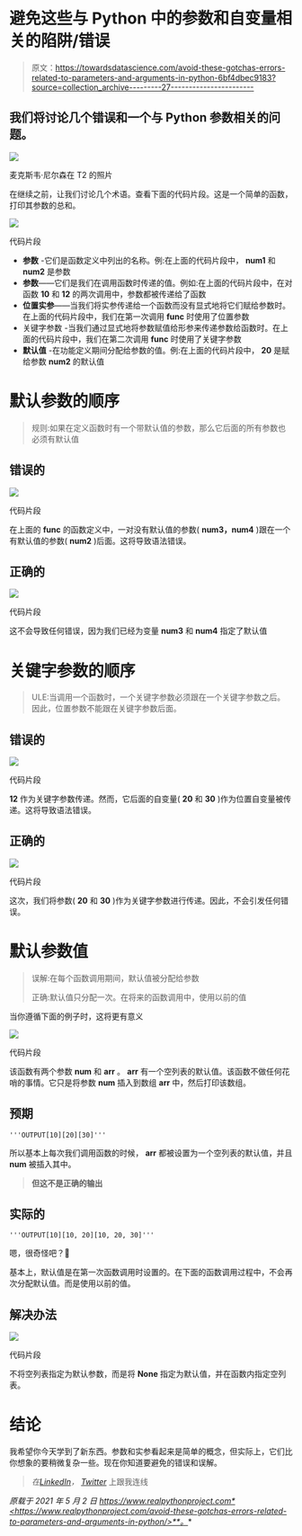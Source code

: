 # 避免这些与 Python 中的参数和自变量相关的陷阱/错误

> 原文：<https://towardsdatascience.com/avoid-these-gotchas-errors-related-to-parameters-and-arguments-in-python-6bf4dbec9183?source=collection_archive---------27----------------------->

## 我们将讨论几个错误和一个与 Python 参数相关的问题。

![](img/020f7f4420da6d89e2cf23f7da26c679.png)

麦克斯韦·尼尔森在 T2 的照片

在继续之前，让我们讨论几个术语。查看下面的代码片段。这是一个简单的函数，打印其参数的总和。

![](img/527a83e8bf5d8d8341d43252f9e4daec.png)

代码片段

*   **参数** -它们是函数定义中列出的名称。例:在上面的代码片段中， **num1** 和 **num2** 是参数
*   **参数**——它们是我们在调用函数时传递的值。例如:在上面的代码片段中，在对函数 **10** 和 **12** 的两次调用中，参数都被传递给了函数
*   **位置实参**——当我们将实参传递给一个函数而没有显式地将它们赋给参数时。在上面的代码片段中，我们在第一次调用 **func** 时使用了位置参数
*   关键字参数 -当我们通过显式地将参数赋值给形参来传递参数给函数时。在上面的代码片段中，我们在第二次调用 **func** 时使用了关键字参数
*   **默认值** -在功能定义期间分配给参数的值。例:在上面的代码片段中， **20** 是赋给参数 **num2** 的默认值

# 默认参数的顺序

> 规则:如果在定义函数时有一个带默认值的参数，那么它后面的所有参数也必须有默认值

## 错误的

![](img/c4c3cc86f36be411c1ec540f02be4e15.png)

代码片段

在上面的 **func** 的函数定义中，一对没有默认值的参数( **num3，num4** )跟在一个有默认值的参数( **num2** )后面。这将导致语法错误。

## 正确的

![](img/898430aa224d8ae059c3e944dc06e95a.png)

代码片段

这不会导致任何错误，因为我们已经为变量 **num3** 和 **num4** 指定了默认值

# 关键字参数的顺序

> ULE:当调用一个函数时，一个关键字参数必须跟在一个关键字参数之后。因此，位置参数不能跟在关键字参数后面。

## 错误的

![](img/0ec544dee228ee127c589ee34c9c67ec.png)

代码片段

**12** 作为关键字参数传递。然而，它后面的自变量( **20** 和 **30** )作为位置自变量被传递。这将导致语法错误。

## 正确的

![](img/3b73a95665a7160f20e3241a222de02c.png)

代码片段

这次，我们将参数( **20** 和 **30** )作为关键字参数进行传递。因此，不会引发任何错误。

# 默认参数值

> 误解:在每个函数调用期间，默认值被分配给参数
> 
> 正确:默认值只分配一次。在将来的函数调用中，使用以前的值

当你遵循下面的例子时，这将更有意义

![](img/798a35942421439e0ac051eb72e87734.png)

代码片段

该函数有两个参数 **num** 和 **arr** 。 **arr** 有一个空列表的默认值。该函数不做任何花哨的事情。它只是将参数 **num** 插入到数组 **arr** 中，然后打印该数组。

## 预期

```
'''OUTPUT[10][20][30]'''
```

所以基本上每次我们调用函数的时候， **arr** 都被设置为一个空列表的默认值，并且 **num** 被插入其中。

> **但这不是正确的输出**

## 实际的

```
'''OUTPUT[10][10, 20][10, 20, 30]'''
```

嗯，很奇怪吧？🤯

基本上，默认值是在第一次函数调用时设置的。在下面的函数调用过程中，不会再次分配默认值。而是使用以前的值。

## 解决办法

![](img/7f71dfea060ede024b900e27736fc5ce.png)

代码片段

不将空列表指定为默认参数，而是将 **None** 指定为默认值，并在函数内指定空列表。

# 结论

我希望你今天学到了新东西。参数和实参看起来是简单的概念，但实际上，它们比你想象的要稍微复杂一些。现在你知道要避免的错误和误解。

> *在*[*LinkedIn*](https://www.linkedin.com/in/rahulbanerjee2699/)*，* [*Twitter*](https://twitter.com/rahulbanerjee99) 上跟我连线

*原载于 2021 年 5 月 2 日 https://www.realpythonproject.com*<https://www.realpythonproject.com/avoid-these-gotchas-errors-related-to-parameters-and-arguments-in-python/>**。**